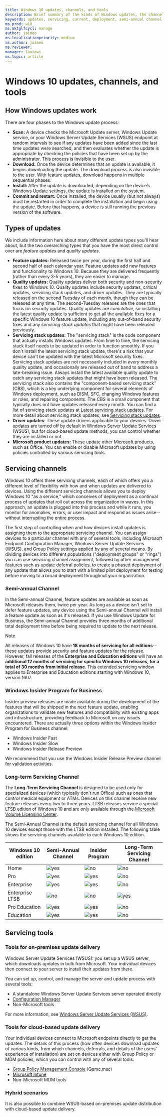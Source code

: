 ```yaml
---
title: Windows 10 updates, channels, and tools
description: Brief summary of the kinds of Windows updates, the channels they are served through, and the tools for managing them
keywords: updates, servicing, current, deployment, semi-annual channel, feature, quality, rings, insider, tools
ms.prod: w10
ms.mktglfcycl: manage
author: jaimeo
ms.localizationpriority: medium
ms.author: jaimeo
ms.reviewer: 
manager: laurawi
ms.topic: article
---
```


# Windows 10 updates, channels, and tools

## How Windows updates work

There are four phases to the Windows update process:

- **Scan:** A device checks the Microsoft Update server, Windows Update service, or your Windows Server Update Services (WSUS) endpoint at random intervals to see if any updates have been added since the last time updates were searched, and then evaluates whether the update is appropriate by checking the policies that have been set up by the
administrator. This process is invisible to the user.
- **Download:** Once the device determines that an update is available, it begins downloading the update. The download process is also invisible to the user. With feature updates, download happens in multiple
sequential phases.
- **Install:** After the update is downloaded, depending on the device’s Windows Update settings, the update is installed on the system.
- **Commit and restart:** Once installed, the device usually (but not always) must be restarted in order to complete the installation and begin using the update. Before that happens, a device is still running the previous
version of the software.

## Types of updates

We include information here about many different update types you'll hear about, but the two overarching types that you have the most direct control over are *feature updates* and *quality updates*. 

- **Feature updates:** Released twice per year, during the first half and second half of each calendar year. Feature updates add new features and functionality to Windows 10. Because they are delivered frequently (rather than every 3-5 years), they are easier to manage.
- **Quality updates:** Quality updates deliver both security and non-security fixes to Windows 10. Quality updates include security updates, critical updates, servicing stack updates, and driver updates. They are typically released on the second Tuesday of each month, though they can be released at any time. The second-Tuesday releases are the ones that focus on security updates. Quality updates are *cumulative*, so installing the latest quality update is sufficient to get all the available fixes for a specific Windows 10 feature update, including any out-of-band security fixes and any *servicing stack updates* that might have been released previously.
- **Servicing stack updates:** The "servicing stack" is the code component that actually installs Windows updates. From time to time, the servicing stack itself needs to be updated in order to function smoothly. If you don't install the latest servicing stack update, there's a risk that your device can't be updated with the latest Microsoft security fixes. Servicing stack updates are not necessarily included in *every* monthly quality update, and occasionally are released out of band to address a late-breaking issue. Always install the latest available quality update to catch any servicing stack updates that might have been released. The servicing stack also contains the "component-based servicing stack" (CBS), which is a key underlying component for several elements of Windows deployment, such as DISM, SFC, changing Windows features or roles, and repairing components. The CBS is a small component that typically does not have updates released every month. You can find a list of servicing stack updates at [Latest servicing stack updates](https://portal.msrc.microsoft.com/security-guidance/advisory/ADV990001). For more detail about servicing stack updates, see [Servicing stack updates](servicing-stack-updates.md).
- **Driver updates**: These update drivers applicable to your devices. Driver updates are turned off by default in Windows Server Update Services (WSUS), but for cloud-based update methods, you can control whether they are installed or not.
- **Microsoft product updates:** These update other Microsoft products, such as Office. You can enable or disable Microsoft updates by using policies controlled by various servicing tools.



## Servicing channels

Windows 10 offers three servicing channels, each of which offers you a different level of flexibility with how and when updates are delivered to devices. Using the different servicing channels allows you to deploy Windows 10 "as a service," which conceives of deployment as a continual process of updates that roll out across the organization in waves. In this approach, an update is plugged into this process and while it runs, you monitor for anomalies, errors, or user impact and respond as issues arise--without interrupting the entire process.

The first step of controlling when and how devices install updates is assigning them to the appropriate servicing channel. You can assign devices to a particular channel with any of several tools, including Microsoft Endpoint Configuration Manager, Windows Server Update Services (WSUS), and Group Policy settings applied by any of several means. By dividing devices into different populations ("deployment groups" or "rings") you can use servicing channel assignment, followed by other management features such as update deferral policies, to create a phased deployment of any update that allows you to start with a limited pilot deployment for testing before moving to a broad deployment throughout your organization.


### Semi-annual Channel

In the Semi-annual Channel, feature updates are available as soon as Microsoft releases them, twice per year. As long as a device isn't set to defer feature updates, any device using the Semi-annual Channel will install a feature update as soon as it's released. If you use Windows Update for Business, the Semi-annual Channel provides three months of additional total deployment time before being required to update to the next release.

> [!NOTE]
> All releases of Windows 10 have **18 months of servicing for all editions**--these updates provide security and feature updates for the release. However, fall releases of the **Enterprise and Education editions** will have an **additional 12 months of servicing for specific Windows 10 releases, for a total of 30 months from initial release**. This extended servicing window applies to Enterprise and Education editions starting with Windows 10, version 1607.

### Windows Insider Program for Business

Insider preview releases are made available during the development of the features that will be shipped in the next feature update, enabling organizations to validate new features and compatibility with existing apps and infrastructure, providing feedback to Microsoft on any issues encountered. There are actually three options within the Windows Insider Program for Business channel:

- Windows Insider Fast
- Windows Insider Slow
- Windows Insider Release Preview

We recommend that you use the Windows Insider Release Preview channel for validation activities.


### Long-term Servicing Channel

The **Long-Term Servicing Channel** is designed to be used only for specialized devices (which typically don't run Office) such as ones that control medical equipment or ATMs. Devices on this channel receive new feature releases every two to three years. LTSB releases service a special LTSB edition of Windows 10 and are only available through the [Microsoft Volume Licensing Center](https://www.microsoft.com/Licensing/servicecenter/default.aspx).

The Semi-Annual Channel is the default servicing channel for all Windows 10 devices except those with the LTSB edition installed. The following table shows the servicing channels available to each Windows 10 edition. 


| Windows 10 edition | Semi-Annual Channel | Insider Program | Long-Term Servicing Channel |
| --- | --- | --- | --- |
| Home | ![yes](images/checkmark.png)|![no](images/crossmark.png)    | ![no](images/crossmark.png)|
| Pro | ![yes](images/checkmark.png) | ![yes](images/checkmark.png) |  ![no](images/crossmark.png)|
| Enterprise  | ![yes](images/checkmark.png) |![yes](images/checkmark.png)  |  ![no](images/crossmark.png)|
| Enterprise LTSB  | ![no](images/crossmark.png) |![no](images/crossmark.png) |   ![yes](images/checkmark.png)|
| Pro Education | ![yes](images/checkmark.png) | ![yes](images/checkmark.png) |  ![no](images/crossmark.png)|
| Education  | ![yes](images/checkmark.png) | ![yes](images/checkmark.png) |  ![no](images/crossmark.png)|

## Servicing tools

### Tools for on-premises update delivery

Windows Server Update Services (WSUS): you set up a WSUS server, which downloads updates in bulk from Microsoft. Your individual devices then connect to your server to install their updates from there.

You can set up, control, and manage the server and update process with several tools:

- A standalone Windows Server Update Services server operated directly
- [Configuration Manager](deploy-updates-configmgr.md)
- Non-Microsoft tools

For more information, see [Windows Server Update Services (WSUS)](https://docs.microsoft.com/windows-server/administration/windows-server-update-services/get-started/windows-server-update-services-wsus).

### Tools for cloud-based update delivery

Your individual devices connect to Microsoft endpoints directly to get the updates. The details of this process (how often devices download updates of various kinds, from which channels, deferrals, and details of the users' experience of installation) are set on devices either with Group Policy or MDM policies, which you can control with any of several tools:

- [Group Policy Management Console](waas-wufb-group-policy.md) (Gpmc.msc)
- [Microsoft Intune](waas-wufb-intune.md)
- Non-Microsoft MDM tools

### Hybrid scenarios

It is also possible to combine WSUS-based on-premises update distribution with cloud-based update delivery.
